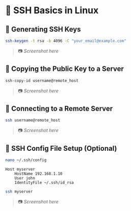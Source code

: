 # 🔐 SSH Basics in Linux

## 🔹 Generating SSH Keys

```bash
ssh-keygen -t rsa -b 4096 -C "your_email@example.com"
```

> 📷 *Screenshot here*

## 🔹 Copying the Public Key to a Server

```bash
ssh-copy-id username@remote_host
```

> 📷 *Screenshot here*

## 🔹 Connecting to a Remote Server

```bash
ssh username@remote_host
```

> 📷 *Screenshot here*

## 🔹 SSH Config File Setup (Optional)

```bash
nano ~/.ssh/config
```

```
Host myserver
    HostName 192.168.1.10
    User john
    IdentityFile ~/.ssh/id_rsa
```

```bash
ssh myserver
```

> 📷 *Screenshot here*
